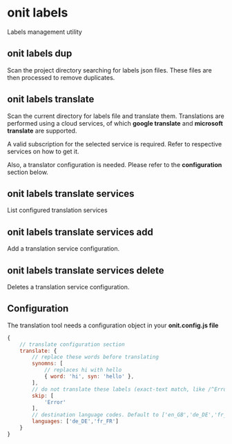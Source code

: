 # onit labels

Labels management utility

## onit labels dup

Scan the project directory searching for labels json files. These files are then processed to remove duplicates.

## onit labels translate

Scan the current directory for labels file and translate them. Translations are performed using a cloud services, of which **google translate** and **microsoft translate** are supported.

A valid subscription for the selected service is required. Refer to respective services on how to get it.

Also, a translator configuration is needed. Please refer to the **configuration** section below.

## onit labels translate services

List configured translation services

## onit labels translate services add

Add a translation service configuration.

## onit labels translate services delete

Deletes a translation service configuration.

## Configuration

The translation tool needs a configuration object in your **onit.config.js file**

```js
{
    // translate configuration section
    translate: {
        // replace these words before translating 
        synomns: [
            // replaces hi with hello
            { word: 'hi', syn: 'hello' },
        ],
        // do not translate these labels (exact-text match, like /^Error$/)
        skip: [
            'Error'
        ],
        // destination language codes. Default to ['en_GB','de_DE','fr_FR','es_ES']
        languages: ['de_DE','fr_FR']
    }
}
